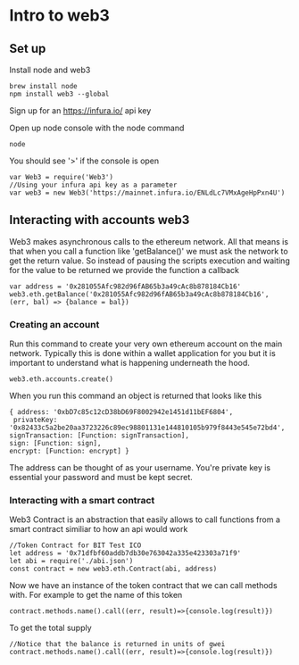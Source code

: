 # Intro to web3 

 ## Set up
 Install node and web3 
  
    brew install node 
    npm install web3 --global
Sign up for an https://infura.io/ api key 

Open up node console  with the node command 

    node
You should see '>' if the console is open

	var Web3 = require('Web3')
	//Using your infura api key as a parameter
	var web3 = new Web3('https://mainnet.infura.io/ENLdLc7VMxAgeHpPxn4U')

## Interacting with accounts web3

Web3 makes asynchronous calls to the ethereum network.  All that means is that when you call a function like 'getBalance()' we must ask the network to get the return value.  So instead of pausing the scripts execution and waiting for the value to be returned we provide the function a callback

	var address = '0x281055Afc982d96fAB65b3a49cAc8b878184Cb16'
	web3.eth.getBalance('0x281055Afc982d96fAB65b3a49cAc8b878184Cb16', (err, bal) => {balance = bal})

### Creating an account 
Run this command to create your very own ethereum account on the main network.  Typically this is done within a wallet application for you but it is important to understand what is happening underneath the hood.


	web3.eth.accounts.create()

When you run this command an object is returned that looks like this 

	{ address: '0xbD7c85c12cD38bD69F8002942e1451d11bEF6804',
	 privateKey: '0x82433c5a2be20aa3723226c89ec98801131e144810105b979f8443e545e72bd4',
	signTransaction: [Function: signTransaction],
	sign: [Function: sign],
	encrypt: [Function: encrypt] }

The address can be thought of as your username.  You're private key is essential your password and must be kept secret.   

### Interacting with a smart contract 
Web3 Contract is an abstraction that easily allows to call functions from a smart contract similiar to how an api would work

	//Token Contract for BIT Test ICO
	let address = '0x71dfbf60addb7db30e763042a335e423303a71f9'
	let abi = require('./abi.json')
	const contract = new web3.eth.Contract(abi, address)
	
Now we have an instance of the token contract that we can call methods with.  For example to get the name of this token
	
	contract.methods.name().call((err, result)=>{console.log(result)})
To get the total supply

	//Notice that the balance is returned in units of gwei 
	contract.methods.name().call((err, result)=>{console.log(result)})


